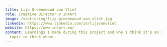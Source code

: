 ```yaml
---
title: Lija Groenewoud van Vliet
role: Creative Director @ In4Art
image: /static/img/lija-groenewoud-van-vliet.jpg
linkedin: https://www.linkedin.com/in/lijavanvliet
website: https://www.in4art.eu/
content: Learnings I made during this project and why I think it's an important
  topic to think about.
---
```

